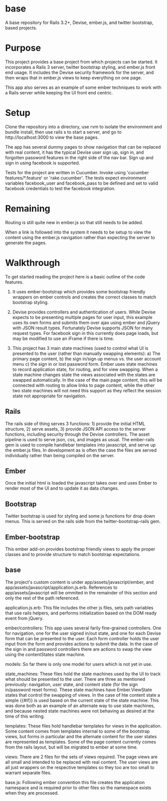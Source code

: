 base
====

A base repository for Rails 3.2+, Devise, ember.js, and twitter bootstrap, based projects.

Purpose
=======
This project provides a base project from which projects can be started.  It incorporates a Rails 3 server, twitter bootstrap
styling, and ember.js front end usage.  It includes the Devise security framework for the server, and then wraps that in
ember.js views to keep everything on one page.

This app also serves as an example of some ember techniques to work with a Rails server while keeping the UI front end centric.

Setup
=====
Clone the repository into a directory, use rvm to isolate the environment and bundle install, then use rails s to start
a server, and go to http://localhost:3000 to view the base pages.

The app has several dummy pages to show navigation that can be replaced with real content, it has the typical Devise user sign
up, sign in, and forgotten password features in the right side of the nav bar.  Sign up and sign in using facebook is supported.

Tests for the project are written in Cucumber.  Invoke using 'cucumber features/*.feature' or 'rake cucumber'.  The tests expect
environment variables facebook_user and facebook_pass to be defined and set to valid facebook credentials to test the facebook
integration.

Remaining
=========
Routing is still quite new in ember.js so that still needs to be added.

When a link is followed into the system it needs to be setup to view the content using the ember.js navigation rather than expecting
the server to generate the pages.

Walkthrough
===========
To get started reading the project here is a basic outline of the code features.

1) It uses ember-bootstrap which provides some bootstrap friendly wrappers on ember controls and creates the correct classes to
match bootstrap styling.

2) Devise provides controllers and authentication of users.  While Devise expects to be presenting multiple pages for user input,
this example uses its own forms and submits them over ajax using ember and jQuery with JSON result types.  Fortunately Devise
supports JSON for many request types.  For facebook sign in this currently does page loads, but may be modified to use an iFrame
if there is time.

3) This project has 3 main state machines (used to control what UI is presented to the user (rather than manually
swapping elements): a) The primary page content, b) the sign in/sign up menus vs. the user account
menu c) the sign in or lost password form.  Ember uses state machines to record application state, for routing, and for
view swapping.  When a state machine changes state the views associated with the states are swapped automatically.  In the
case of the main page content, this will be connected with routing to allow links to page content, while the other two state
machines will not need this support as they reflect the session state not appropriate for navigation.

Rails
-----
The rails side of thing serves 3 functions: 1) provide the initial HTML structure, 2) serve assets, 3) provide JSON API
access to the server functions, including security through the Devise controllers.  The asset pipeline is used to serve
json, css, and images as usual.  The ember-rails gem is used to compile handlebar templates into javascript, and serve up
the ember.js files.  In development as is often the case the files are served individually rather than being compiled on
the server.

Ember
-----
Once the initial html is loaded the javascript takes over and uses Ember to render most of the UI and to update it as data
changes.

Bootstrap
---------
Twitter bootstrap is used for styling and some js functions for drop down menus.  This is served on the rails side
from the twitter-bootstrap-rails gem.

Ember-bootstrap
---------------
This ember add-on provides bootstrap friendly views to apply the proper classes and to provide structure to match bootstrap
expectations.

base
----
The project's custom content is under app/assets/javascript/ember, and app/assets/javascript/application.js.erb.  References
to app/assets/javascript will be ommited in the remainder of this section and only the rest of the path referenced.

application.js.erb: This file includes the other js files, sets path variables that use rails helpers, and performs
initialization based on the DOM ready event from jQuery.

ember/controllers: This app uses several farily fine-grained controllers.  One for navigation, one for the user
signed in/out state, and one for each Devise form that can be presented to the user.  Each form controller holds the user
input from the form and provides actions to submit the data.  In the case of the sign in and password controllers there
are actions to swap the view using the contentStates state machine.

models: So far there is only one model for users which is not yet in use.

state_machines: These files hold the state machines used by the UI to track what should be presented to the user.  There are
three as mentioned previously: navigation, user state, and content state (for the sign in/password reset forms).  These
state machines have Ember.ViewState states that control the swapping of views.  In the case of hte content state a simple
{{#if}} is used based on the current state of the state machine.  This was done both as an example of an alternate way
to use state machines, and because nested state machines were not behaving as desired at the time of this writing.

templates: These files hold handlebar templates for views in the application.  Some content comes from templates internal
to some of the bootstrap views, but forms in particular and the alternate content for the user states are represented as
templates.  Some of the page content currently comes from the rails layout, but will be migrated to ember at some time.

views: There are 2 files for the sets of views required.  The page views are all small and intended to be replaced with real
content.  The user views are all just wrappers on the respective templates so they too are too small to warrant separate
files.

base.js: Following ember convention this file creates the application namespace and is required prior to other files so the
namespace exists when they are processed.

